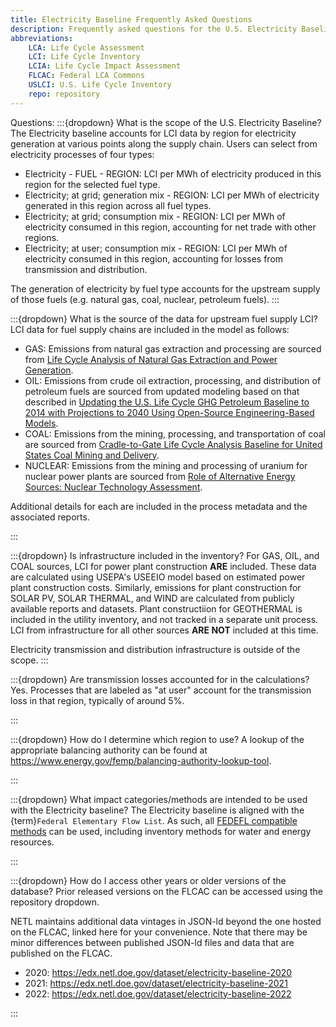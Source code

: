 ```yaml
---
title: Electricity Baseline Frequently Asked Questions
description: Frequently asked questions for the U.S. Electricity Baseline on the Federal LCA Commons
abbreviations:
    LCA: Life Cycle Assessment
    LCI: Life Cycle Inventory
    LCIA: Life Cycle Impact Assessment
    FLCAC: Federal LCA Commons
    USLCI: U.S. Life Cycle Inventory
    repo: repository
---
```


Questions:
:::{dropdown} What is the scope of the U.S. Electricity Baseline?
The Electricity baseline accounts for LCI data by region for electricity generation at various points along the supply chain.
Users can select from electricity processes of four types:

- Electricity - FUEL - REGION: LCI per MWh of electricity produced in this region for the selected fuel type.
- Electricity; at grid; generation mix - REGION: LCI per MWh of electricity generated in this region across all fuel types.
- Electricity; at grid; consumption mix - REGION: LCI per MWh of electricity consumed in this region, accounting for net trade with other regions.
- Electricity; at user; consumption mix - REGION: LCI per MWh of electricity consumed in this region, accounting for losses from transmission and distribution.

The generation of electricity by fuel type accounts for the upstream supply of those fuels (e.g. natural gas, coal, nuclear, petroleum fuels).
:::

<!--
:::{dropdown} What is the source of the data for the generation emissions?
To be added
:::
-->

:::{dropdown} What is the source of the data for upstream fuel supply LCI?
LCI data for fuel supply chains are included in the model as follows:

- GAS: Emissions from natural gas extraction and processing are sourced from [Life Cycle Analysis of Natural Gas Extraction and Power Generation](https://netl.doe.gov/energy-analysis/details?id=3198).
- OIL: Emissions from crude oil extraction, processing, and distribution of petroleum fuels are sourced from updated modeling based on that described in [Updating the U.S. Life Cycle GHG Petroleum Baseline to 2014 with Projections to 2040 Using Open-Source Engineering-Based Models](http://dx.doi.org/10.1021/acs.est.6b02819).
- COAL: Emissions from the mining, processing, and transportation of coal are sourced from [Cradle-to-Gate Life Cycle Analysis Baseline for United States Coal Mining and Delivery](https://doi.org/10.2172/2370100).
- NUCLEAR: Emissions from the mining and processing of uranium for nuclear power plants are sourced from [Role of Alternative Energy Sources: Nuclear Technology Assessment](https://netl.doe.gov/energy-analysis/details?id=620).

Additional details for each are included in the process metadata and the associated reports.

:::

:::{dropdown} Is infrastructure included in the inventory?
For GAS, OIL, and COAL sources, LCI for power plant construction **ARE** included.
These data are calculated using USEPA's USEEIO model based on estimated power plant construction costs.
Similarly, emissions for plant construction for SOLAR PV, SOLAR THERMAL, and WIND are calculated from publicly available reports and datasets.
Plant constructiion for GEOTHERMAL is included in the utility inventory, and not tracked in a separate unit process.
LCI from infrastructure for all other sources **ARE NOT** included at this time.

Electricity transmission and distribution infrastructure is outside of the scope.
:::

:::{dropdown} Are transmission losses accounted for in the calculations?
Yes. Processes that are labeled as "at user" account for the transmission loss in that region, typically of around 5%.

:::

:::{dropdown} How do I determine which region to use?
A lookup of the appropriate balancing authority can be found at https://www.energy.gov/femp/balancing-authority-lookup-tool. 

:::

:::{dropdown} What impact categories/methods are intended to be used with the Electricity baseline?
The Electricity baseline is aligned with the {term}`Federal Elementary Flow List`.
As such, all [FEDEFL compatible methods](LCIAmethods.md) can be used, including inventory methods for water and energy resources.

:::

:::{dropdown} How do I access other years or older versions of the database?
Prior released versions on the FLCAC can be accessed using the repository dropdown.

NETL maintains additional data vintages in JSON-ld beyond the one hosted on the FLCAC, linked here for your convenience.
Note that there may be minor differences between published JSON-ld files and data that are published on the FLCAC.
- 2020: https://edx.netl.doe.gov/dataset/electricity-baseline-2020
- 2021: https://edx.netl.doe.gov/dataset/electricity-baseline-2021
- 2022: https://edx.netl.doe.gov/dataset/electricity-baseline-2022

:::

<!--
- What do the acronyms stand for? (OTHF and OSFL) -- other fuel and other fossil
- What does the 'Heat' flow mean? Heat from what?
- What does the 'Water, reclaimed' flow mean?
- Do cutoff flows exist? How are they indicated? -- yes, they exist, two are in the third party flows folder, others just exist in the flows' folders.
- How are errors in the database resolved?
- What's the difference between FERC and Balancing Authority regions?
- Can I make my own US average grid mix?
- Lots of questions about water, but hopefully these will be resolved soon!

-->
